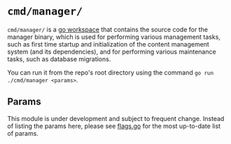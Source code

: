 # `cmd/manager/`

`cmd/manager/` is a [go workspace](https://go.dev/ref/mod#workspaces) that contains the source code for the manager binary, which is used for performing
various management tasks, such as first time startup and initialization of the content management system 
(and its dependencies), and for performing various maintenance tasks, such as database migrations.


You can run it from the repo's root directory using the command `go run ./cmd/manager <params>`.

## Params
This module is under development and subject to frequent change. Instead of listing the params here, please see [flags.go](flags.go) for the most up-to-date list of params.